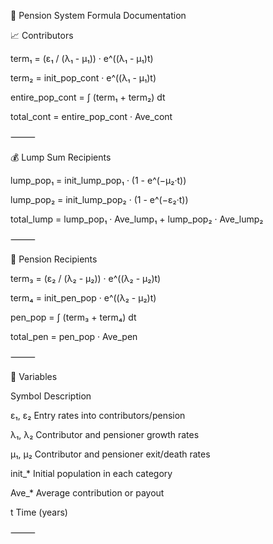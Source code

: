📘 Pension System Formula Documentation

📈 Contributors

term₁ = (ε₁ / (λ₁ - μ₁)) · e^((λ₁ - μ₁)t)

term₂ = init_pop_cont · e^((λ₁ - μ₁)t)

entire_pop_cont = ∫ (term₁ + term₂) dt

total_cont = entire_pop_cont · Ave_cont



⸻

💰 Lump Sum Recipients

lump_pop₁ = init_lump_pop₁ · (1 - e^(−μ₂·t))

lump_pop₂ = init_lump_pop₂ · (1 - e^(−ε₂·t))

total_lump = lump_pop₁ · Ave_lump₁ + lump_pop₂ · Ave_lump₂



⸻

🧓 Pension Recipients

term₃ = (ε₂ / (λ₂ - μ₂)) · e^((λ₂ - μ₂)t)

term₄ = init_pen_pop · e^((λ₂ - μ₂)t)

pen_pop = ∫ (term₃ + term₄) dt

total_pen = pen_pop · Ave_pen



⸻

📌 Variables

Symbol	Description

ε₁, ε₂	Entry rates into contributors/pension

λ₁, λ₂	Contributor and pensioner growth rates

μ₁, μ₂	Contributor and pensioner exit/death rates

init_*	Initial population in each category

Ave_*	Average contribution or payout

t	Time (years)



⸻
